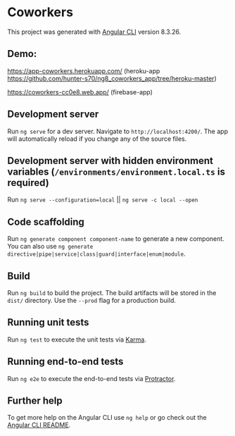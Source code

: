 # Coworkers

This project was generated with [Angular CLI](https://github.com/angular/angular-cli) version 8.3.26.

## Demo: 

https://app-coworkers.herokuapp.com/ (heroku-app https://github.com/hunter-s70/ng8_coworkers_app/tree/heroku-master)

https://coworkers-cc0e8.web.app/ (firebase-app)

## Development server

Run `ng serve` for a dev server. Navigate to `http://localhost:4200/`. The app will automatically reload if you change any of the source files.

## Development server with hidden environment variables (`/environments/environment.local.ts` is required)

Run `ng serve --configuration=local` || `ng serve -c local --open`

## Code scaffolding

Run `ng generate component component-name` to generate a new component. You can also use `ng generate directive|pipe|service|class|guard|interface|enum|module`.

## Build

Run `ng build` to build the project. The build artifacts will be stored in the `dist/` directory. Use the `--prod` flag for a production build.

## Running unit tests

Run `ng test` to execute the unit tests via [Karma](https://karma-runner.github.io).

## Running end-to-end tests

Run `ng e2e` to execute the end-to-end tests via [Protractor](http://www.protractortest.org/).

## Further help

To get more help on the Angular CLI use `ng help` or go check out the [Angular CLI README](https://github.com/angular/angular-cli/blob/master/README.md).
